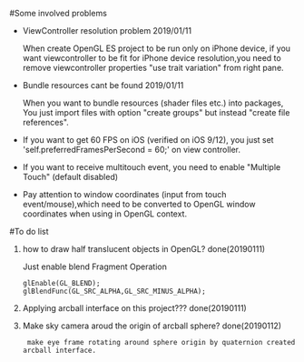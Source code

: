 #Some involved problems
- ViewController resolution problem 2019/01/11

    When create OpenGL ES project to be run only on iPhone device, if you want viewcontroller to be fit for iPhone device resolution,you need to remove viewcontroller properties "use trait variation" from right pane.
- Bundle resources cant be found 2019/01/11

    When you want to bundle resources (shader files etc.) into packages, You just import files with option "create groups" but instead "create file references".
- If you want to get 60 FPS on iOS (verified on iOS 9/12), you just set 'self.preferredFramesPerSecond = 60;' on view controller.
- If you want to receive multitouch event, you need to enable "Multiple Touch" (default disabled)
- Pay attention to window coordinates (input from touch event/mouse),which need to be converted to OpenGL window coordinates when using in OpenGL context.

#To do list
1. how to draw half translucent objects in OpenGL? done(20190111)

	Just enable blend Fragment Operation
	```
	glEnable(GL_BLEND);
	glBlendFunc(GL_SRC_ALPHA,GL_SRC_MINUS_ALPHA);
	```
2. Applying arcball interface on this project??? done(20190111)

3. Make sky camera aroud the origin of arcball sphere? done(20190112)

        make eye frame rotating around sphere origin by quaternion created arcball interface.
